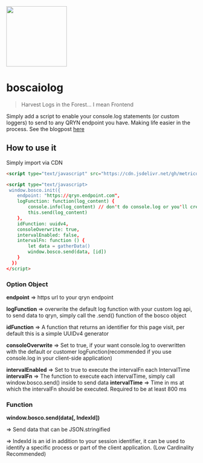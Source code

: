 <img src="https://user-images.githubusercontent.com/1423657/200393618-3a88e968-44e4-4701-ad14-5a9fd8b427b7.png" width=160>

# boscaiolog
> Harvest Logs in the Forest... I mean Frontend

Simply add a script to enable your console.log statements (or custom loggers) to send to any QRYN endpoint you have.
Making life easier in the process. See the blogpost [here](blog.qryn.dev)

## How to use it

Simply import via CDN 

```html
<script type="text/javascript" src="https://cdn.jsdelivr.net/gh/metrico/boscaiolog@main/boscaiolog.js"></script>
```
```html
<script type="text/javascript>
 window.bosco.init({
    endpoint: "https://qryn.endpoint.com",
    logFunction: function(log_content) {
        console.info(log_content) // don't do console.log or you'll create an infinite recursion
        this.send(log_content)
    }, 
    idFunction: uuidv4,
    consoleOverwrite: true,
    intervalEnabled: false,
    intervalFn: function () {
        let data = gatherData()
        window.bosco.send(data, [id])
    }
  })
</script>
```

### Option Object

**endpoint** => https url to your qryn endpoint

**logFunction** => overwrite the default log function with your custom log api, to send data to qryn, simply call the 
    .send() function of the bosco object
    
**idFunction** => A function that returns an identifier for this page visit, per default this is a simple UUIDv4 generator

**consoleOverwrite** => Set to true, if your want console.log to overwritten with the default or customer 
    logFunction(recommended if you use console.log in your client-side application)
    
**intervalEnabled** => Set to true to execute the intervalFn each IntervalTime
**intervalFn** => The function to execute each intervalTime, simply call window.bosco.send() inside to send data
**intervalTime** => Time in ms at which the intervalFn should be executed. Required to be at least 800 ms

### Function

**window.bosco.send(data[, IndexId])**

=> Send data that can be JSON.stringified

=> IndexId is an id in addition to your session identifier, it can be used to identify a specific process or part of the client application. (Low Cardinality Recommended)
